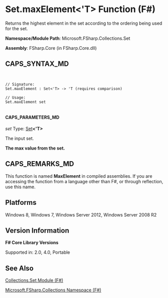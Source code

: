 # Set.maxElement<'T> Function (F#)

Returns the highest element in the set according to the ordering being used for the set.

**Namespace/Module Path**: Microsoft.FSharp.Collections.Set

**Assembly**: FSharp.Core (in FSharp.Core.dll)


## CAPS_SYNTAX_MD



```


// Signature:
Set.maxElement : Set<'T> -> 'T (requires comparison)

// Usage:
Set.maxElement set


```



#### CAPS_PARAMETERS_MD
*set*
Type: [Set](http://msdn.microsoft.com/en-us/library/50cebdce-0cd7-4c5c-8ebc-f3a9e90b38d8)**&lt;'T&gt;**


The input set.



**The max value from the set.**
## CAPS_REMARKS_MD
This function is named **MaxElement** in compiled assemblies. If you are accessing the function from a language other than F#, or through reflection, use this name.


## Platforms
Windows 8, Windows 7, Windows Server 2012, Windows Server 2008 R2


## Version Information
**F# Core Library Versions**

Supported in: 2.0, 4.0, Portable




## See Also
[Collections.Set Module &#40;F&#35;&#41;](Collections.Set+Module+%28F%23%29.md)

[Microsoft.FSharp.Collections Namespace &#40;F&#35;&#41;](Microsoft.FSharp.Collections+Namespace+%28F%23%29.md)

